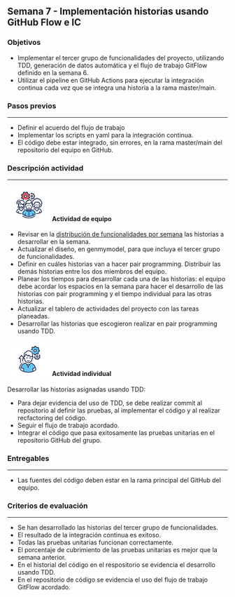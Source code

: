 ## Semana 7 - Implementación historias usando GitHub Flow e IC

### Objetivos

*   Implementar el tercer grupo de funcionalidades del proyecto, utilizando TDD, generación de datos automática y el flujo de trabajo GitFlow definido en la semana 6.
*   Utilizar el pipeline en GitHub Actions para ejecutar la integración continua cada vez que se integra una historia a la rama master/main.

### Pasos previos
---

*   Definir el acuerdo del flujo de trabajo
*   Implementar los scripts en yaml para la integración continua.
*   El código debe estar integrado, sin errores, en la rama master/main del repositorio del equipo en GitHub. 

### Descripción actividad
---

#### ![](./../../assets/images/grupo.png) Actividad de equipo


*   Revisar en la [distribución de funcionalidades por semana](./../semana5/MT1PEA-PlanDesarrolloHistorias202111.md) las historias a desarrollar en la semana.
*   Actualizar el diseño, en genmymodel, para que incluya el tercer grupo de funcionalidades. 
*   Definir en cuáles historias van a hacer pair programming. Distribuir las demás historias entre los dos miembros del equipo.
*   Planear los tiempos para desarrollar cada una de las historias: el equipo debe acordar los espacios en la semana para hacer el desarrollo de las historias con pair programming y el tiempo individual para las otras historias.
*   Actualizar el tablero de actividades del proyecto con las tareas planeadas.
*   Desarrollar las historias que escogieron realizar en pair programming usando TDD.


#### ![](./../../assets/images/individuo.png) Actividad individual

Desarrollar las historias asignadas usando TDD:

*    Para dejar evidencia del uso de TDD, se debe realizar commit al repositorio al definir las pruebas, al implementar el código y al realizar recfactoring del código.
*    Seguir el flujo de trabajo acordado.
*    Integrar el código que pasa exitosamente las pruebas unitarias en el repositorio GitHub del grupo.


### Entregables
---

*    Las fuentes del código deben estar en la rama principal del GitHub del equipo.


### Criterios de evaluación
---
* Se han desarrollado las historias del tercer grupo de funcionalidades.
* El resultado de la integración continua es exitoso.
* Todas las pruebas unitarias funcionan correctamente. 
* El porcentaje de cubrimiento de las pruebas unitarias es mejor que la semana anterior.
* En el historial del código en el respositorio se evidencia el desarrollo usando TDD.
* En el repositorio de código se evidencia el uso del flujo de trabajo GitFlow acordado.

